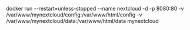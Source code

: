 docker run --restart=unless-stopped --name nextcloud -d -p 8080:80  -v /var/www/mynextcloud/config:/var/www/html/config -v /var/www/mynextcloud/data:/var/www/html/data mynextcloud
